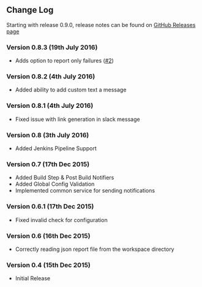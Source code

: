 ## Change Log

Starting with release 0.9.0, release notes can be found on [GitHub Releases page](https://github.com/jenkinsci/cucumber-slack-notifier-plugin/releases)

### Version 0.8.3 (19th July 2016)

-  Adds option to report only failures ([#2](https://github.com/jenkinsci/cucumber-slack-notifier-plugin/pull/2))

### Version 0.8.2 (4th July 2016)

- Added ability to add custom text a message

### Version 0.8.1 (4th July 2016)

- Fixed issue with link generation in slack message

### Version 0.8 (3th July 2016)

- Added Jenkins Pipeline Support

### Version 0.7 (17th Dec 2015)

- Added Build Step & Post Build Notifiers
- Added Global Config Validation
- Implemented common service for sending notifications

### Version 0.6.1 (17th Dec 2015)

- Fixed invalid check for configuration

### Version 0.6 (16th Dec 2015)

- Correctly reading json report file from the workspace directory

### Version 0.4 (15th Dec 2015)

- Initial Release
